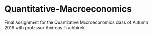 # Quantitative-Macroeconomics

Final Assignment for the Quantitative Macroeconomics class of Autumn 2019 with professor Andreas Tischbirek.
